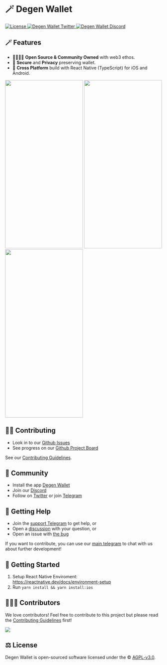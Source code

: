 # 🪄 Degen Wallet 

<div align="left">
    <a href="https://github.com/degenwallet/wallet/blob/main/LICENSE">
        <img src="https://badgen.net/github/license/degenwallet/wallet" alt="License">
    </a>
    <a href="https://twitter.com/DegenWalletApp">
        <img src="https://img.shields.io/twitter/follow/DegenWalletApp?label=DegenWallet&style=flat&logo=twitter&color=1DA1F2" alt="Degen Wallet Twitter">
    </a>
    <a href="https://discord.gg/aWkq5sj7SY">
        <img src="https://img.shields.io/discord/974531300394434630?style=plastic" alt="Degen Wallet Discord">
    </a>
</div>

## 🪄 Features

- 👨‍👩‍👧‍👦 **Open Source & Community Owned** with web3 ethos.
- 🔑 **Secure** and **Privacy** preserving wallet.
- 📱 **Cross Platform** build with React Native (TypeScript) for iOS and Android.

<img src="https://assets.degenwallet.com/screenshots/wallet.png" alt="" width="250" height="540" /> <img src="https://assets.degenwallet.com/screenshots/buy.png" alt="" width="250" height="540" /> <img src="https://assets.degenwallet.com/screenshots/collectibles.png" alt="" width="250" height="540" />

## 🏄‍♂️ Contributing

- Look in to our [Github Issues](https://github.com/degenwallet/wallet/issues)
- See progress on our [Github Project Board](https://github.com/orgs/degenwallet/projects/2)

See our [Contributing Guidelines](./CONTRIBUTING.md).

## 🥰 Community

- Install the app [Degen Wallet](https://degenwallet.com)
- Join our [Discord](https://discord.gg/aWkq5sj7SY)
- Follow on [Twitter](http://twitter.com/DegenWalletApp) or join [Telegram](https://t.me/DegenWalletApp)

## 🙋 Getting Help

- Join the [support Telegram](https://t.me/degenwallet_developers) to get help, or
- Open a [discussion](https://github.com/degenwallet/wallet/discussions/new) with your question, or
- Open an issue with [the bug](https://github.com/degenwallet/wallet/issues/new)

If you want to contribute, you can use our [main telegram](https://t.me/degenwallet_developers) to chat with us about further development!

## 🚀 Getting Started

1. Setup React Native Enviroment: https://reactnative.dev/docs/environment-setup
2. Run `yarn install && yarn install:ios`

## 👨‍👧‍👦 Contributors

We love contributors! Feel free to contribute to this project but please read the [Contributing Guidelines](CONTRIBUTING.md) first!

<a href="https://github.com/degenwallet/wallet/graphs/contributors">
  <img src="https://contrib.rocks/image?repo=degenwallet/wallet&max=300&columns=12&anon=0" />
</a>

## ⚖️ License

Degen Wallet is open-sourced software licensed under the © [AGPL-v3.0](LICENSE).
